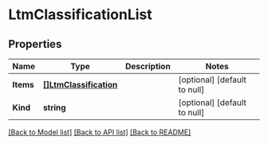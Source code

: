 # LtmClassificationList

## Properties
Name | Type | Description | Notes
------------ | ------------- | ------------- | -------------
**Items** | [**[]LtmClassification**](ltm_classification.md) |  | [optional] [default to null]
**Kind** | **string** |  | [optional] [default to null]

[[Back to Model list]](../README.md#documentation-for-models) [[Back to API list]](../README.md#documentation-for-api-endpoints) [[Back to README]](../README.md)


